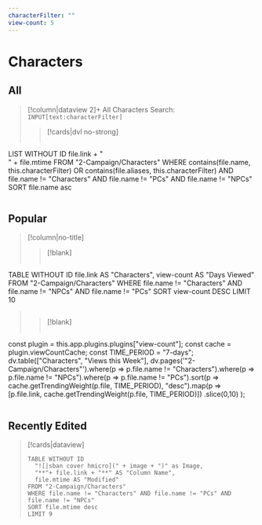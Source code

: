 ```yaml
---
characterFilter: ""
view-count: 5
---
```

# Characters
## All
>[!column|dataview 2]+ All Characters
> Search: `INPUT[text:characterFilter]`
> 
>>[!cards|dvl no-strong] 
>> <br>
>>
>>```dataview
LIST WITHOUT ID file.link + "<br>" + file.mtime
FROM "2-Campaign/Characters"
WHERE contains(file.name, this.characterFilter) OR contains(file.aliases, this.characterFilter) AND file.name != "Characters" AND file.name != "PCs" AND file.name != "NPCs" 
SORT file.name asc
>>```
## Popular
>[!column|no-title]
>>[!blank]
>>```dataview 
TABLE WITHOUT ID 
file.link AS "Characters",
view-count AS "Days Viewed"
FROM "2-Campaign/Characters"
WHERE file.name != "Characters" AND file.name != "NPCs" AND file.name != "PCs"
SORT view-count DESC
LIMIT 10
>>```
>
>>[!blank]
>>```dataviewjs 
const plugin = this.app.plugins.plugins["view-count"]; const cache = plugin.viewCountCache; const TIME_PERIOD = "7-days"; dv.table(["Characters", "Views this Week"], dv.pages('"2-Campaign/Characters"').where(p => p.file.name != "Characters").where(p => p.file.name != "NPCs").where(p => p.file.name != "PCs").sort(p => cache.getTrendingWeight(p.file, TIME_PERIOD), "desc").map(p => [p.file.link, cache.getTrendingWeight(p.file, TIME_PERIOD)]) .slice(0,10) );
>>```

## Recently Edited
> [!cards|dataview]
> ```dataview
> TABLE WITHOUT ID
> 	"![|sban cover hmicro](" + image + ")" as Image,
> 	"**"+ file.link + "**" AS "Column Name",
> 	file.mtime AS "Modified"
> FROM "2-Campaign/Characters"
> WHERE file.name != "Characters" AND file.name != "PCs" AND file.name != "NPCs"
> SORT file.mtime desc
> LIMIT 9
> ```
